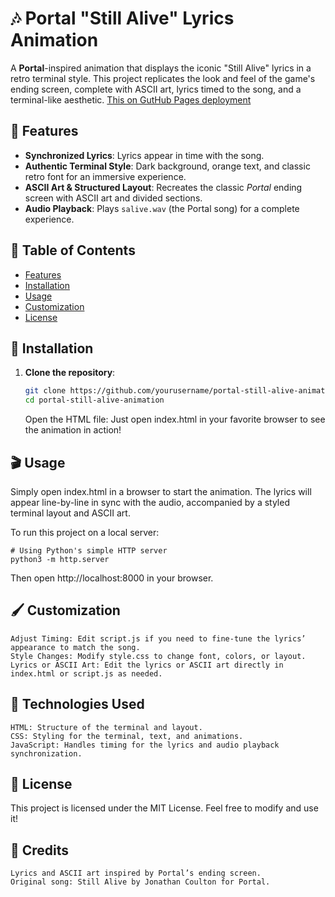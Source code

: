 # 🎶 Portal "Still Alive" Lyrics Animation

A **Portal**-inspired animation that displays the iconic "Still Alive" lyrics in a retro terminal style. This project replicates the look and feel of the game's ending screen, complete with ASCII art, lyrics timed to the song, and a terminal-like aesthetic.
[This on GutHub Pages deployment](https://kseonch1kk.github.io/StillAliveWeb/)


## 🌌 Features

- **Synchronized Lyrics**: Lyrics appear in time with the song.
- **Authentic Terminal Style**: Dark background, orange text, and classic retro font for an immersive experience.
- **ASCII Art & Structured Layout**: Recreates the classic *Portal* ending screen with ASCII art and divided sections.
- **Audio Playback**: Plays `salive.wav` (the Portal song) for a complete experience.

## 📜 Table of Contents

- [Features](#-features)
- [Installation](#-installation)
- [Usage](#-usage)
- [Customization](#-customization)
- [License](#-license)

## 🚀 Installation

1. **Clone the repository**:

   ```bash
   git clone https://github.com/yourusername/portal-still-alive-animation.git
   cd portal-still-alive-animation
   ```

    Open the HTML file: Just open index.html in your favorite browser to see the animation in action!

## 🎬 Usage

Simply open index.html in a browser to start the animation. The lyrics will appear line-by-line in sync with the audio, accompanied by a styled terminal layout and ASCII art.

To run this project on a local server:

```
# Using Python's simple HTTP server
python3 -m http.server

```

Then open http://localhost:8000 in your browser.
## 🖌️ Customization

    Adjust Timing: Edit script.js if you need to fine-tune the lyrics’ appearance to match the song.
    Style Changes: Modify style.css to change font, colors, or layout.
    Lyrics or ASCII Art: Edit the lyrics or ASCII art directly in index.html or script.js as needed.

## 🔧 Technologies Used

    HTML: Structure of the terminal and layout.
    CSS: Styling for the terminal, text, and animations.
    JavaScript: Handles timing for the lyrics and audio playback synchronization.

## 📜 License

This project is licensed under the MIT License. Feel free to modify and use it!
## 🌌 Credits

    Lyrics and ASCII art inspired by Portal’s ending screen.
    Original song: Still Alive by Jonathan Coulton for Portal.
